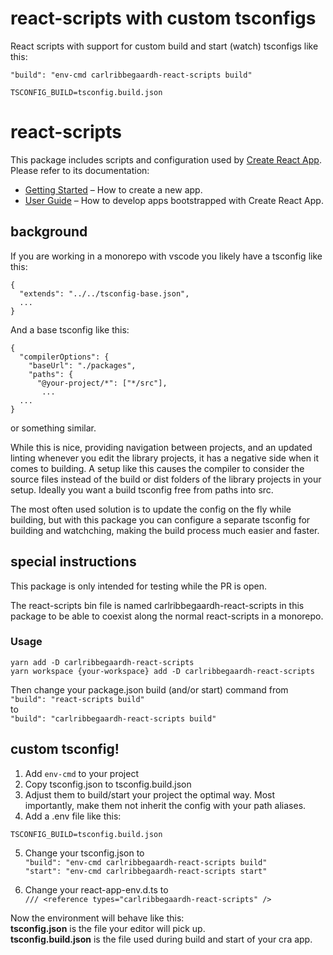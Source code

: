 # react-scripts with custom tsconfigs

React scripts with support for custom build and start (watch) tsconfigs like this:

`"build": "env-cmd carlribbegaardh-react-scripts build"`

```
TSCONFIG_BUILD=tsconfig.build.json
```

# react-scripts

This package includes scripts and configuration used by [Create React App](https://github.com/facebook/create-react-app).<br>
Please refer to its documentation:

- [Getting Started](https://facebook.github.io/create-react-app/docs/getting-started) – How to create a new app.
- [User Guide](https://facebook.github.io/create-react-app/) – How to develop apps bootstrapped with Create React App.


## background

If you are working in a monorepo with vscode you likely have a tsconfig like this:
```
{
  "extends": "../../tsconfig-base.json",
  ...
}
```
And a base tsconfig like this:
```
{
  "compilerOptions": {
    "baseUrl": "./packages",
    "paths": {
      "@your-project/*": ["*/src"],
       ...
  ...
}
```
or something similar.

While this is nice, providing navigation between projects, and an updated linting
whenever you edit the library projects, it has a negative side when it comes to building.
A setup like this causes the compiler to consider the source files instead of the build or dist folders
of the library projects in your setup.
Ideally you want a build tsconfig free from paths into src.

The most often used solution is to update the config on the fly while building, but with this package
you can configure a separate tsconfig for building and watchching, making the build process much easier and faster.

## special instructions

This package is only intended for testing while the PR is open.

The react-scripts bin file is named carlribbegaardh-react-scripts in this package
to be able to coexist along the normal react-scripts in a monorepo.

### Usage

`yarn add -D carlribbegaardh-react-scripts`\
`yarn workspace {your-workspace} add -D carlribbegaardh-react-scripts`

Then change your package.json build (and/or start) command from\
`"build": "react-scripts build"`\
 to\
 `"build": "carlribbegaardh-react-scripts build"`

## custom tsconfig!

1. Add `env-cmd` to your project
2. Copy tsconfig.json to tsconfig.build.json
3. Adjust them to build/start your project the optimal way. Most importantly, make them not inherit the config with your path aliases.
4. Add a .env file like this:

```
TSCONFIG_BUILD=tsconfig.build.json
```

5. Change your tsconfig.json to\
`"build": "env-cmd carlribbegaardh-react-scripts build"`\
`"start": "env-cmd carlribbegaardh-react-scripts start"`

6. Change your react-app-env.d.ts to\
`/// <reference types="carlribbegaardh-react-scripts" />`

Now the environment will behave like this:\
**tsconfig.json** is the file your editor will pick up.\
**tsconfig.build.json** is the file used during build and start of your cra app.